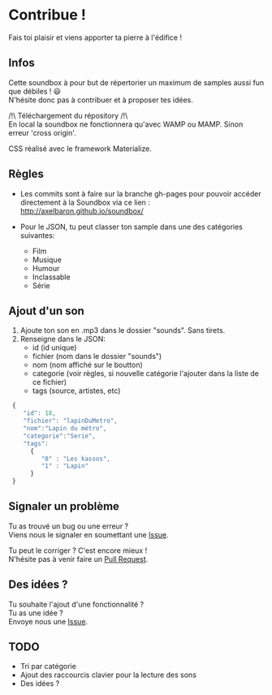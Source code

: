 # Contribue !

Fais toi plaisir et viens apporter ta pierre à l'édifice !

## Infos

Cette soundbox à pour but de répertorier un maximum de samples aussi fun que débiles ! :smiley:  
N'hésite donc pas à contribuer et à proposer tes idées.

/!\ Téléchargement du répository /!\  
En local la soundbox ne fonctionnera qu'avec WAMP ou MAMP. Sinon erreur 'cross origin'. 

CSS réalisé avec le framework Materialize.

## Règles

* Les commits sont à faire sur la branche gh-pages pour pouvoir accéder directement à la Soundbox via ce lien : http://axelbaron.github.io/soundbox/

* Pour le JSON, tu peut classer ton sample dans une des catégories suivantes:
	- Film
	- Musique
	- Humour
	- Inclassable
	- Série

## Ajout d'un son

1. Ajoute ton son en .mp3 dans le dossier "sounds". Sans tirets.
2. Renseigne dans le JSON:
	- id (id unique)
	- fichier (nom dans le dossier "sounds")
	- nom (nom affiché sur le boutton)
	- categorie (voir règles, si nouvelle catégorie l'ajouter dans la liste de ce fichier)
	- tags (source, artistes, etc)

```javascript
 {
	"id": 18,
	"fichier": "lapinDuMetro",
	"nom":"Lapin du métro",
	"categorie":"Serie",
	"tags":
	  {
		 "0" : "Les kassos",
		 "1" : "Lapin"
	  }
 }
```

## Signaler un problème

Tu as trouvé un bug ou une erreur ?  
Viens nous le signaler en soumettant une [Issue](https://github.com/AxelBaron/soundbox/issues).

Tu peut le corriger ? C'est encore mieux !  
N'hésite pas à venir faire un [Pull Request](https://github.com/AxelBaron/soundbox/pulls).

## Des idées ?

Tu souhaite l'ajout d'une fonctionnalité ?  
Tu as une idée ?  
Envoye nous une [Issue](https://github.com/AxelBaron/soundbox/issues).

## TODO

* Tri par catégorie
* Ajout des raccourcis clavier pour la lecture des sons
* Des idées ?